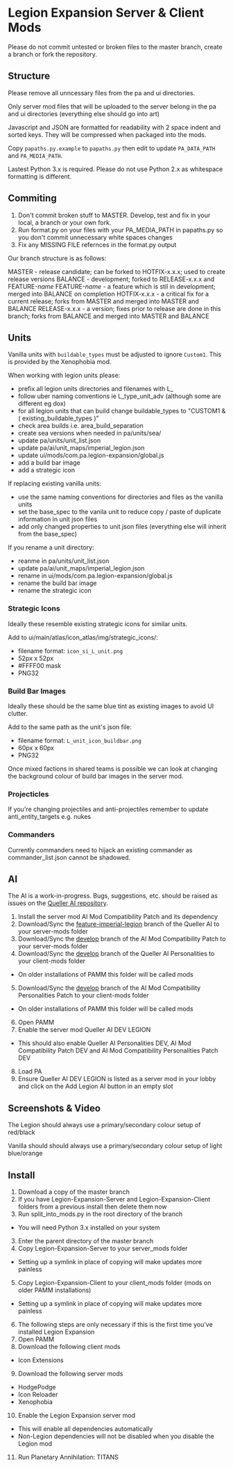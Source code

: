 # Legion Expansion Server & Client Mods

Please do not commit untested or broken files to the master branch, create a branch or fork the repository.


## Structure

Please remove all unncessary files from the pa and ui directories.

Only server mod files that will be uploaded to the server belong in the pa and ui directories (everything else should go into art)

Javascript and JSON are formatted for readability with 2 space indent and sorted keys. They will be compressed when packaged into the mods.

Copy `papaths.py.example` to `papaths.py` then edit to update `PA_DATA_PATH` and `PA_MEDIA_PATH`.

Lastest Python 3.x is required. Please do not use Python 2.x as whitespace formatting is different.


## Commiting

1. Don't commit broken stuff to MASTER. Develop, test and fix in your local, a branch or your own fork.
2. Run format.py on your files with your PA_MEDIA_PATH in papaths.py so you don't commit unnecessary white spaces changes
3. Fix any MISSING FILE refernces in the format.py output
 
Our branch structure is as follows:

MASTER - release candidate; can be forked to HOTFIX-x.x.x; used to create release versions
BALANCE - development; forked to RELEASE-x.x.x and FEATURE-*name*
FEATURE-*name* - a feature which is stil in development; merged into BALANCE on completion
HOTFIX-x.x.x - a critical fix for a current release; forks from MASTER and merged into MASTER and BALANCE
RELEASE-x.x.x - a version; fixes prior to release are done in this branch; forks from BALANCE and merged into MASTER and BALANCE

## Units

Vanilla units with `buildable_types` must be adjusted to ignore `Custom1`. This is provided by the Xenophobia mod.

When working with legion units please:

- prefix all legion units directories and filenames with L_
- follow uber naming conventions ie L_type_unit_adv (although some are different eg dox)
- for all legion units that can build change buildable_types to "CUSTOM1 & ( existing_buildable_types )"
- check area builds i.e. area_build_separation
- create sea versions when needed in pa/units/sea/
- update pa/units/unit_list.json
- update pa/ai/unit_maps/imperial_legion.json
- update ui/mods/com.pa.legion-expansion/global.js
- add a build bar image 
- add a strategic icon

If replacing existing vanilla units:

- use the same naming conventions for directories and files as the vanilla units
- set the base_spec to the vanila unit to reduce copy / paste of duplicate information in unit json files
- add only changed properties to unit json files (everything else will inherit from the base_spec)

If you rename a unit directory:

- reanme in pa/units/unit_list.json
- update pa/ai/unit_maps/imperial_legion.json
- rename in ui/mods/com.pa.legion-expansion/global.js
- rename the build bar image
- rename the strategic icon

### Strategic Icons

Ideally these resemble existing strategic icons for similar units.

Add to ui/main/atlas/icon_atlas/img/strategic_icons/:

- filename format: `icon_si_L_unit.png`
- 52px x 52px
- #FFFF00 mask
- PNG32

### Build Bar Images

Ideally these should be the same blue tint as existing images to avoid UI clutter.

Add to the same path as the unit's json file:

- filename format: `L_unit_icon_buildbar.png`
- 60px x 60px
- PNG32

Once mixed factions in shared teams is possible we can look at changing the background colour of build bar images in the server mod.

### Projecticles

If you're changing projectiles and anti-projectiles remember to update anti_entity_targets e.g. nukes

### Commanders

Currently commanders need to hijack an existing commander as commander_list.json cannot be shadowed.


## AI

The AI is a work-in-progress. Bugs, suggestions, etc. should be raised as issues on the [Queller AI repository](https://github.com/Quitch/Queller-AI).

1. Install the server mod AI Mod Compatibility Patch and its dependency
2. Download/Sync the [feature-imperial-legion](https://github.com/Quitch/Queller-AI/tree/feature-imperial-legion) branch of the Queller AI to your server-mods folder
3. Download/Sync the [develop](https://github.com/Quitch/AI-Mod-Compatibility-Patch/tree/develop) branch of the AI Mod Compatibility Patch to your server-mods folder
4. Download/Sync the [develop](https://github.com/Quitch/Queller-AI-Personalities/tree/develop) branch of the Queller AI Personalities to your client-mods folder
 * On older installations of PAMM this folder will be called mods
5. Download/Sync the [develop](https://github.com/Quitch/AI-Mod-Compatibility-Personalities-Patch/tree/Develop) branch of the AI Mod Compatibility Personalities Patch to your client-mods folder
 * On older installations of PAMM this folder will be called mods
6. Open PAMM
7. Enable the server mod Queller AI DEV LEGION
 * This should also enable Queller AI Personalities DEV, AI Mod Compatibility Patch DEV and AI Mod Compatibility Personalities Patch DEV
8. Load PA
9. Ensure Queller AI DEV LEGION is listed as a server mod in your lobby and click on the Add Legion AI button in an empty slot


## Screenshots & Video

The Legion should always use a primary/secondary colour setup of red/black

Vanilla should should always use a primary/secondary colour setup of light blue/orange


## Install

1. Download a copy of the master branch
2. If you have Legion-Expansion-Server and Legion-Expansion-Client folders from a previous install then delete them now
2. Run split_into_mods.py in the root directory of the branch
 * You will need Python 3.x installed on your system
3. Enter the parent directory of the master branch
4. Copy Legion-Expansion-Server to your server_mods folder
 * Setting up a symlink in place of copying will make updates more painless
5. Copy Legion-Expansion-Client to your client_mods folder (mods on older PAMM installations)
 * Setting up a symlink in place of copying will make updates more painless
6. The following steps are only necessary if this is the first time you've installed Legion Expansion
7. Open PAMM
8. Download the following client mods
 * Icon Extensions
9. Download the following server mods
 * HodgePodge
 * Icon Reloader
 * Xenophobia
10. Enable the Legion Expansion server mod
 * This will enable all dependencies automatically
 * Non-Legion dependencies will not be disabled when you disable the Legion mod
11. Run Planetary Annihilation: TITANS
